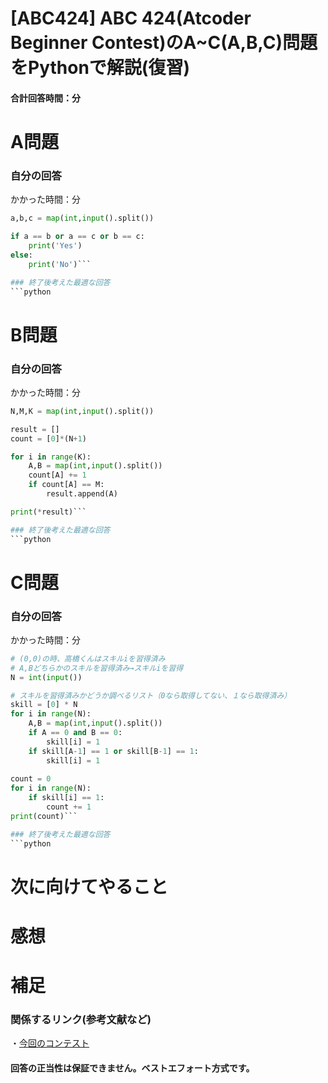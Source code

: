 # [ABC424] ABC 424(Atcoder Beginner Contest)のA~C(A,B,C)問題をPythonで解説(復習)

#### 合計回答時間：分
# A問題
### 自分の回答
かかった時間：分
```python
a,b,c = map(int,input().split())

if a == b or a == c or b == c:
    print('Yes')
else:
    print('No')```

### 終了後考えた最適な回答
```python

```

# B問題
### 自分の回答
かかった時間：分
```python
N,M,K = map(int,input().split())

result = []
count = [0]*(N+1)

for i in range(K):
    A,B = map(int,input().split())
    count[A] += 1
    if count[A] == M:
        result.append(A)

print(*result)```

### 終了後考えた最適な回答
```python

```

# C問題
### 自分の回答
かかった時間：分
```python
# (0,0)の時、高橋くんはスキルiを習得済み
# A,Bどちらかのスキルを習得済み→スキルiを習得
N = int(input())

# スキルを習得済みかどうか調べるリスト（0なら取得してない、１なら取得済み）
skill = [0] * N
for i in range(N):
    A,B = map(int,input().split())
    if A == 0 and B == 0:
        skill[i] = 1
    if skill[A-1] == 1 or skill[B-1] == 1:
        skill[i] = 1
    
count = 0
for i in range(N):
    if skill[i] == 1:
        count += 1
print(count)```

### 終了後考えた最適な回答
```python

```

# 次に向けてやること

# 感想

# 補足
### 関係するリンク(参考文献など)
・[今回のコンテスト](https://atcoder.jp/contests/abc424)

#### 回答の正当性は保証できません。ベストエフォート方式です。
